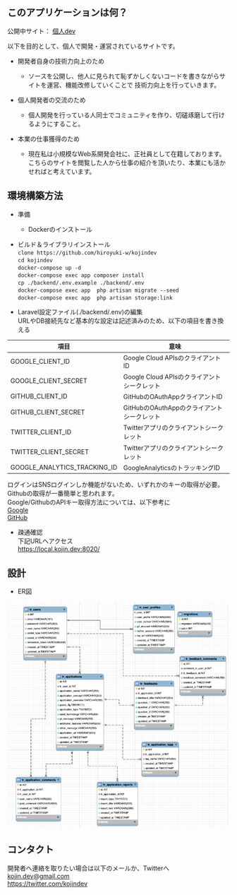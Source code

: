 ## このアプリケーションは何？

公開中サイト：  [個人dev](https://kojin.dev)

以下を目的として、個人で開発・運営されているサイトです。

- 開発者自身の技術力向上のため
  - ソースを公開し、他人に見られて恥ずかしくないコードを書きながらサイトを運営、機能改修していくことで  技術力向上を行っていきます。
- 個人開発者の交流のため
  - 個人開発を行っている人同士でコミュニティを作り、切磋琢磨して行けるようにすること。

- 本業の仕事獲得のため
  - 現在私は小規模なWeb系開発会社に、正社員として在籍しております。  
  こちらのサイトを閲覧した人から仕事の紹介を頂いたり、本業にも活かせればと考えています。
  
## 環境構築方法
- 準備
  - Dockerのインストール
  
- ビルド＆ライブラリインストール  
`clone https://github.com/hiroyuki-w/kojindev`  
`cd kojindev`  
`docker-compose up -d`  
`docker-compose exec app composer install`  
`cp ./backend/.env.example ./backend/.env`  
`docker-compose exec app  php artisan migrate --seed`  
`docker-compose exec app  php artisan storage:link`  

- Laravel設定ファイル(./backend/.env)の編集  
URLやDB接続先など基本的な設定は記述済みのため、以下の項目を書き換える

|項目  |意味  |
|---|---|
|GOOGLE_CLIENT_ID|Google Cloud APIsのクライアントID|
|GOOGLE_CLIENT_SECRET|Google Cloud APIsのクライアントシークレット|
|GITHUB_CLIENT_ID|GitHubのOAuthAppクライアントID|
|GITHUB_CLIENT_SECRET|GitHubのOAuthAppのクライアントシークレット|
|TWITTER_CLIENT_ID|Twitterアプリのクライアントシークレット|
|TWITTER_CLIENT_SECRET|Twitterアプリのクライアントシークレット|
|GOOGLE_ANALYTICS_TRACKING_ID|GoogleAnalyticsのトラッキングID|

ログインはSNSログインしか機能がないため、いずれかのキーの取得が必要。  
Githubの取得が一番簡単と思われます。  
Google/GithubのAPIキー取得方法については、以下参考に  
[Google](https://cloud.google.com/docs/authentication/api-keys)  
[GitHub](https://developer.github.com/apps/building-oauth-apps/)  

- 疎通確認  
下記URLへアクセス  
https://local.kojin.dev:8020/


## 設計
- ER図  

![ER図](er.png "ER図")

## コンタクト  
開発者へ連絡を取りたい場合は以下のメールか、Twitterへ  
kojin.dev@gmail.com  
https://twitter.com/kojindev  

